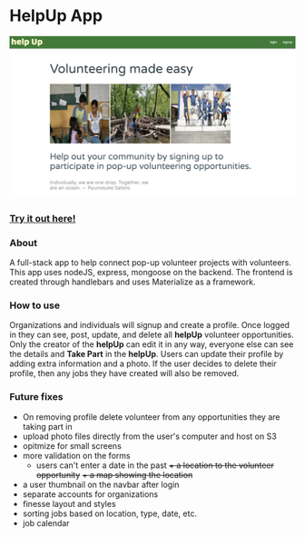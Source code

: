 # HelpUp App
![helpUp Screenshot](https://github.com/gxlgit/helpUp/blob/master/helpUp_Screenshot.png "helpUp Screenshot")

### [Try it out here!](https://helpup-gxl.herokuapp.com/ "Deployed App")

### About
A full-stack app to help connect pop-up volunteer projects with volunteers.  This app uses nodeJS, express, mongoose on the backend.  The frontend is created through handlebars and uses Materialize as a framework.

### How to use
Organizations and individuals will signup and create a profile.  Once logged in they can see, post, update, and delete all **helpUp** volunteer opportunities.  Only the creator of the **helpUp** can edit it in any way, everyone else can see the details and **Take Part** in the **helpUp**.  Users can update their profile by adding extra information and a photo.  If the user decides to delete their profile, then any jobs they have created will also be removed. 

### Future fixes
+ On removing profile delete volunteer from any opportunities they are taking part in
+ upload photo files directly from the user's computer and host on S3
+ opitmize for small screens
+ more validation on the forms
  + users can't enter a date in the past
~~+ a location to the volunteer opportunity~~
~~+ a map showing the location~~
+ a user thumbnail on the navbar after login
+ separate accounts for organizations
+ finesse layout and styles
+ sorting jobs based on location, type, date, etc.
+ job calendar
